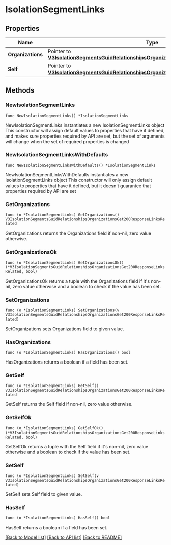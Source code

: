 # IsolationSegmentLinks

## Properties

Name | Type | Description | Notes
------------ | ------------- | ------------- | -------------
**Organizations** | Pointer to [**V3IsolationSegmentsGuidRelationshipsOrganizationsGet200ResponseLinksRelated**](V3IsolationSegmentsGuidRelationshipsOrganizationsGet200ResponseLinksRelated.md) |  | [optional] 
**Self** | Pointer to [**V3IsolationSegmentsGuidRelationshipsOrganizationsGet200ResponseLinksRelated**](V3IsolationSegmentsGuidRelationshipsOrganizationsGet200ResponseLinksRelated.md) |  | [optional] 

## Methods

### NewIsolationSegmentLinks

`func NewIsolationSegmentLinks() *IsolationSegmentLinks`

NewIsolationSegmentLinks instantiates a new IsolationSegmentLinks object
This constructor will assign default values to properties that have it defined,
and makes sure properties required by API are set, but the set of arguments
will change when the set of required properties is changed

### NewIsolationSegmentLinksWithDefaults

`func NewIsolationSegmentLinksWithDefaults() *IsolationSegmentLinks`

NewIsolationSegmentLinksWithDefaults instantiates a new IsolationSegmentLinks object
This constructor will only assign default values to properties that have it defined,
but it doesn't guarantee that properties required by API are set

### GetOrganizations

`func (o *IsolationSegmentLinks) GetOrganizations() V3IsolationSegmentsGuidRelationshipsOrganizationsGet200ResponseLinksRelated`

GetOrganizations returns the Organizations field if non-nil, zero value otherwise.

### GetOrganizationsOk

`func (o *IsolationSegmentLinks) GetOrganizationsOk() (*V3IsolationSegmentsGuidRelationshipsOrganizationsGet200ResponseLinksRelated, bool)`

GetOrganizationsOk returns a tuple with the Organizations field if it's non-nil, zero value otherwise
and a boolean to check if the value has been set.

### SetOrganizations

`func (o *IsolationSegmentLinks) SetOrganizations(v V3IsolationSegmentsGuidRelationshipsOrganizationsGet200ResponseLinksRelated)`

SetOrganizations sets Organizations field to given value.

### HasOrganizations

`func (o *IsolationSegmentLinks) HasOrganizations() bool`

HasOrganizations returns a boolean if a field has been set.

### GetSelf

`func (o *IsolationSegmentLinks) GetSelf() V3IsolationSegmentsGuidRelationshipsOrganizationsGet200ResponseLinksRelated`

GetSelf returns the Self field if non-nil, zero value otherwise.

### GetSelfOk

`func (o *IsolationSegmentLinks) GetSelfOk() (*V3IsolationSegmentsGuidRelationshipsOrganizationsGet200ResponseLinksRelated, bool)`

GetSelfOk returns a tuple with the Self field if it's non-nil, zero value otherwise
and a boolean to check if the value has been set.

### SetSelf

`func (o *IsolationSegmentLinks) SetSelf(v V3IsolationSegmentsGuidRelationshipsOrganizationsGet200ResponseLinksRelated)`

SetSelf sets Self field to given value.

### HasSelf

`func (o *IsolationSegmentLinks) HasSelf() bool`

HasSelf returns a boolean if a field has been set.


[[Back to Model list]](../README.md#documentation-for-models) [[Back to API list]](../README.md#documentation-for-api-endpoints) [[Back to README]](../README.md)



